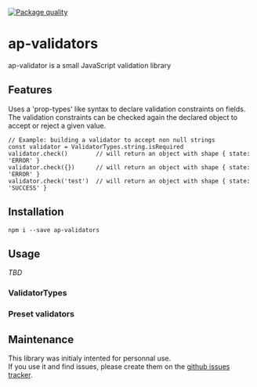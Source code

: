 [![Package quality](http://packagequality.com/shield/ap-validators.svg)](http://packagequality.com/#?package=ap-validators)

# ap-validators

ap-validator is a small JavaScript validation library

## Features

Uses a 'prop-types' like syntax to declare validation constraints on fields.   
The validation constraints can be checked again the declared object to accept or reject a given value.

```
// Example: building a validator to accept non null strings
const validator = ValidatorTypes.string.isRequired
validator.check()        // will return an object with shape { state: 'ERROR' }
validator.check({})      // will return an object with shape { state: 'ERROR' }
validator.check('test')  // will return an object with shape { state: 'SUCCESS' }
```

## Installation

`npm i --save ap-validators`

## Usage

*TBD*

### ValidatorTypes

### Preset validators

## Maintenance

This library was initialy intented for personnal use.   
If you use it and find issues, please create them on the [github issues tracker](https://github.com/ash-uncover/ap-validators/issues).
